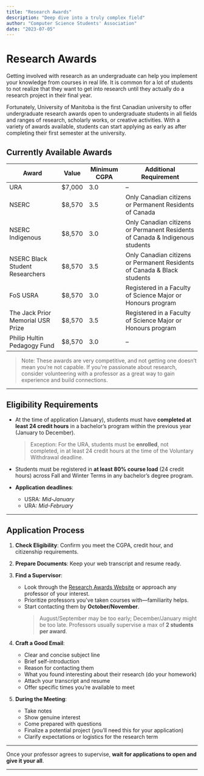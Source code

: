 ```yaml
---
title: "Research Awards"
description: "Deep dive into a truly complex field"
author: "Computer Science Students' Association"
date: "2023-07-05"
---
```


# Research Awards

Getting involved with research as an undergraduate can help you implement your knowledge from courses in real life. It is common for a lot of students to not realize that they want to get into research until they actually do a research project in their final year.

Fortunately, University of Manitoba is the first Canadian university to offer undergraduate research awards open to undergraduate students in all fields and ranges of research, scholarly works, or creative activities. With a variety of awards available, students can start applying as early as after completing their first semester at the university.  

## Currently Available Awards

| Award                             | Value   | Minimum CGPA | Additional Requirement                                                                 |
|----------------------------------|---------|--------------|----------------------------------------------------------------------------------------|
| URA                               | $7,000  | 3.0          | –                                                                                      |
| NSERC                             | $8,570  | 3.5          | Only Canadian citizens or Permanent Residents of Canada                               |
| NSERC Indigenous                  | $8,570  | 3.0          | Only Canadian citizens or Permanent Residents of Canada & Indigenous students         |
| NSERC Black Student Researchers  | $8,570  | 3.5          | Only Canadian citizens or Permanent Residents of Canada & Black students              |
| FoS USRA                          | $8,570  | 3.0          | Registered in a Faculty of Science Major or Honours program                                                                                        |
| The Jack Prior Memorial USR Prize| $8,570  | 3.5          | Registered in a Faculty of Science Major or Honours program                           |
| Philip Hultin Pedagogy Fund      | $8,570  | 3.0          | –                                                                                      |

> Note: These awards are very competitive, and not getting one doesn’t mean you’re not capable. If you're passionate about research, consider volunteering with a professor as a great way to gain experience and build connections.

---

## Eligibility Requirements

- At the time of application (January), students must have **completed at least 24 credit hours** in a bachelor’s program within the previous year (January to December).  
  > Exception: For the URA, students must be **enrolled**, not completed, in at least 24 credit hours at the time of the Voluntary Withdrawal deadline.

- Students must be registered in **at least 80% course load** (24 credit hours) across Fall and Winter Terms in any bachelor’s degree program.

- **Application deadlines**:  
  - USRA: *Mid-January*  
  - URA: *Mid-February*

---

## Application Process

1. **Check Eligibility**: Confirm you meet the CGPA, credit hour, and citizenship requirements.
2. **Prepare Documents**: Keep your web transcript and resume ready.
3. **Find a Supervisor**:
   - Look through the [Research Awards Website](#) or approach any professor of your interest.
   - Prioritize professors you've taken courses with—familiarity helps.
   - Start contacting them by **October/November**.  
     > August/September may be too early; December/January might be too late. Professors usually supervise a max of **2 students per award**.

4. **Craft a Good Email**:
   - Clear and concise subject line
   - Brief self-introduction
   - Reason for contacting them
   - What you found interesting about their research (do your homework)
   - Attach your transcript and resume
   - Offer specific times you’re available to meet

5. **During the Meeting**:
   - Take notes
   - Show genuine interest
   - Come prepared with questions
   - Finalize a potential project (you’ll need this for your application)
   - Clarify expectations or logistics for the research term

---

Once your professor agrees to supervise, **wait for applications to open and give it your all**.

---
